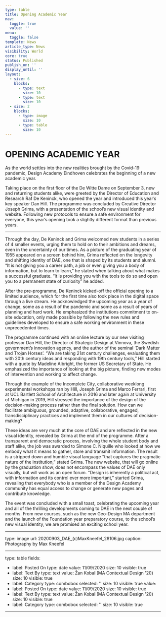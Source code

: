 ```yaml
---
type: table
title: Opening Academic Year
nav:
  toggle: true
  value: ''
menu:
  toggle: false
template: News
article_type: News
visibility: World
core: true
status: Published
publish_on: ''
display_until: ''
layout:
  - size: 6
    blocks:
      - type: text
        size: 10
      - type: text
        size: 10
  - size: 2
    blocks:
      - type: image
        size: 10
      - type: table
        size: 10
---
```


# OPENING ACADEMIC YEAR

As the world settles into the new realities brought by the Covid-19 pandemic, Design Academy Eindhoven celebrates the beginning of a new academic year.

Taking place on the first floor of the De Witte Dame on September 3, new and returning students alike, were greeted by the Director of Education and Research Raf De Keninck, who opened the year and introduced this year’s key speaker Dan Hill. The programme was concluded by Creative Director Joseph Grima, with a presentation of the school’s new visual identity and website. Following new protocols to ensure a safe environment for everyone, this year’s opening took a slightly different format than previous years.

---

Through the day, De Keninck and Grima welcomed new students in a series of 4 smaller events, urging them to hold on to their ambitions and dreams, even in the uncertainty of our times. As a picture of the graduating year of 1955 appeared on a screen behind him, Grima reflected on the longevity and shifting identity of DAE, one that is shaped by its students and alumni.  “It is not giving you a career path, a job or even giving you a body of information, but to learn to learn,” he stated when talking about what makes a successful graduate. “It is providing you with the tools to do so and open you to a permanent state of curiosity” he added.

After the pre-programme, De Keninck kicked-off the official opening to a limited audience, which for the first time also took place in the digital space through a live stream. He acknowledged the upcoming year as a year of change, some as a result of the pandemic and some as a result of years of planning and hard work. He emphasized the institutions commitment to on-site education, only made possible by following the new rules and guidelines developed to ensure a safe working environment in these unprecedented times.

The programme continued with an online lecture by our new visiting professor Dan Hill, the Director of Strategic Design at Vinnova, the Swedish government’s innovation agency, and the author of the seminal ‘Dark Matter and Trojan Horses’. “We are taking 21st century challenges, evaluating them with 20th century ideas and responding with 19th century tools,” Hill started with a quote by Madeline Albright, the former US Secretary of State. He emphasized the importance of looking at the big picture, finding new modes of intervention and working to affect change.

Through the example of the Incomplete City, collaborative weeklong experimental workshops ran by Hill, Joseph Grima and Marco Ferrari, first at UCL Bartlett School of Architecture in 2016 and later again at University of Michigan in 2019, Hill stressed the importance of the design of the decision-making process rather than the final solution. How can we facilitate ambiguous, grounded, adaptive, collaborative, engaged, transdisciplinary practices and implement them in our cultures of decision-making?

These ideas are very much at the core of DAE and are reflected in the new visual identity, revealed by Grima at the end of the programme. After a transparent and democratic process, involving the whole student body and staff alike, the job was awarded to Simone C. Niquille who looked at how we embody what it means to gather, store and transmit information. The result is a stripped down and humble visual language “that captures the pragmatic nature of the institution,” stated Grima. The new website, that will go online by the graduation show, does not encompass the values of DAE only visually, but will work as an open forum. “Design is inherently a political act, with information and its control ever more important,” started Grima, revealing that everybody who is a member of the Design Academy community has equal access to change or generate new pages and contribute knowledge.

The event was concluded with a small toast, celebrating the upcoming year and all of the thrilling developments coming to DAE in the next couple of months. From new courses, such as the new Geo-Design MA department and the launch of the Foundation year preparatory course, to the school’s new visual identity, we are promised an exciting school year.

---

type: image
url: 20200903_DAE_(c)MaxKneefel_28106.jpg
caption: Photography by Max Kneefel

---

type: table
fields:
  - label: Posted On
    type: date
    value: 11/09/2020
    size: 10
    visible: true
  - label: Text By
    type: text
    value: Žan Kobal (MA Contextual Design '20)
    size: 10
    visible: true
  - label: Category
    type: combobox
    selected: ''
    size: 10
    visible: true
value:
  - label: Posted On
    type: date
    value: 11/09/2020
    size: 10
    visible: true
  - label: Text By
    type: text
    value: Žan Kobal (MA Contextual Design '20)
    size: 10
    visible: true
  - label: Category
    type: combobox
    selected: ''
    size: 10
    visible: true

---
